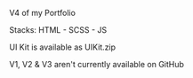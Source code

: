 V4 of my Portfolio

Stacks: HTML - SCSS - JS

UI Kit is available as UIKit.zip

V1, V2 & V3 aren't currently available on GitHub